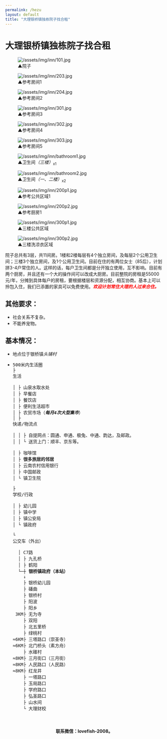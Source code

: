```yaml
---
permalink: /hezu
layout: default
title: "大理银桥镇独栋院子找合租"
---
```


<div class="inn">

<h1>大理银桥镇独栋院子找合租</h1>

<div class="flex-figure">
  <figure class="figure">
    <img src="https://gcore.jsdelivr.net/gh/budaipro/assets/img/inn/101.jpg" alt="/assets/img/inn/101.jpg">
    <figcaption><span class="arrow">▲</span>院子</figcaption>
  </figure>
  <figure class="figure sold">
    <img src="https://gcore.jsdelivr.net/gh/budaipro/assets/img/inn/203.jpg" alt="/assets/img/inn/203.jpg">
    <figcaption><span class="arrow">▲</span>参考房间1</figcaption>
  </figure>
  <figure class="figure sold">
    <img src="https://gcore.jsdelivr.net/gh/budaipro/assets/img/inn/204.jpg" alt="/assets/img/inn/204.jpg">
    <figcaption><span class="arrow">▲</span>参考房间2</figcaption>
  </figure>
  <figure class="figure sold">
    <img src="https://gcore.jsdelivr.net/gh/budaipro/assets/img/inn/301.jpg" alt="/assets/img/inn/301.jpg">
    <figcaption><span class="arrow">▲</span>参考房间3</figcaption>
  </figure>
  <figure class="figure sold">
    <img src="https://gcore.jsdelivr.net/gh/budaipro/assets/img/inn/302.jpg" alt="/assets/img/inn/302.jpg">
    <figcaption><span class="arrow">▲</span>参考房间4</figcaption>
  </figure>
  <figure class="figure sold">
    <img src="https://gcore.jsdelivr.net/gh/budaipro/assets/img/inn/303.jpg" alt="/assets/img/inn/303.jpg">
    <figcaption><span class="arrow">▲</span>参考房间5</figcaption>
  </figure>
  <figure class="figure">
    <img src="https://gcore.jsdelivr.net/gh/budaipro/assets/img/inn/bathroom1.jpg" alt="/assets/img/inn/bathroom1.jpg">
    <figcaption><span class="arrow">▲</span>卫生间<em>（三楼）</em><sub>x1</sub></figcaption>
  </figure>
  <figure class="figure">
    <img src="https://gcore.jsdelivr.net/gh/budaipro/assets/img/inn/bathroom2.jpg" alt="/assets/img/inn/bathroom2.jpg">
    <figcaption><span class="arrow">▲</span>卫生间<em>（一、二楼）</em><sub>x2</sub></figcaption>
  </figure>
  <figure class="figure">
    <img src="https://gcore.jsdelivr.net/gh/budaipro/assets/img/inn/200p1.jpg" alt="/assets/img/inn/200p1.jpg">
    <figcaption><span class="arrow">▲</span>参考公共区域1</figcaption>
  </figure>
  <figure class="figure">
    <img src="https://gcore.jsdelivr.net/gh/budaipro/assets/img/inn/200p2.jpg" alt="/assets/img/inn/200p2.jpg">
    <figcaption><span class="arrow">▲</span>参考厨房1</figcaption>
  </figure>
  <figure class="figure">
    <img src="https://gcore.jsdelivr.net/gh/budaipro/assets/img/inn/300p1.jpg" alt="/assets/img/inn/300p1.jpg">
    <figcaption><span class="arrow">▲</span>三楼公共区域</figcaption>
  </figure>
  <figure class="figure">
    <img src="https://gcore.jsdelivr.net/gh/budaipro/assets/img/inn/300p2.jpg" alt="/assets/img/inn/300p2.jpg">
    <figcaption><span class="arrow">▲</span>三楼洗凉衣区域</figcaption>
  </figure>
</div>

<p>院子总共有3层，共11间房。1楼和2楼每层有4个独立房间，及每层2个公用卫生间；三楼3个独立房间，及1个公用卫生间。目前在住的有两位女士（85后），计划拼3-4户常住的人。这样的话，每户卫生间都是分开独立使用，互不影响。目前有两个厨房，并且还有一个大的操作间可以改成大厨房。目前整院的房租是55000元/年，分摊到具体每户的房租，要根据楼层和资源分配，相互协商。基本上可以拎包入住，我们已添置的家具可以免费使用。<em style="color: red; font-weight: bold;"><strong>欢迎计划常住大理的人过来合住</strong>。</em></p>

<h2>其他要求：</h2>
<ul>
  <li>社会关系不复杂。</li>
  <li>不能养宠物。</li>
</ul>

<h2>基本情况：</h2>
<ul>
  <li>地点位于银桥镇<em>头铺村</em></li>
  <li><pre>500米内生活圈
├ <div class="collapse"><span class="collapse-toggler" data-toggle="collapse">生活</span><div class="collapse-body">
│ ├ 山泉水取水处
│ ├ 早餐店
│ ├ 餐饮店
│ ├ 便利生活超市
│ ├ 农贸市场（<em><strong>每月4次大型集市</strong></em>）
│ ├ <div class="collapse"><span class="collapse-toggler" data-toggle="collapse">快递/物流点</span><div class="collapse-body">
│ │ ├ 自提网点：圆通、申通、极兔、中通、韵达，及邮政。
│ │ └ 送货上门：顺丰、京东等。</div></div>
│ ├ 咖啡馆
│ ├ <b>很多旅居的邻居</b>
│ ├ 云南农村信用银行
│ ├ 中国邮政
│ └ 镇卫生院</div></div>
├ <div class="collapse"><span class="collapse-toggler" data-toggle="collapse">学校/行政</span><div class="collapse-body">
│ ├ 幼儿园
│ ├ 镇中学
│ ├ 镇公安局
│ └ 镇政府</div></div>
└ <div class="collapse"><span class="collapse-toggler" data-toggle="collapse">公交车（外出）</span><div class="collapse-body">
  │ C7路
  │ ├ 九孔桥
  │ ├ 鹤阳
  └─┼ <b>银桥镇政府（本站）</b>
    ↓
    ├ 银桥幼儿园
    ├ 磻曲
    ├ 银桥村
    ├ 阳波
    ├ 阳乡
 3KM├ 无为寺
    ├ 双阳
    ├ 北五里桥
    ├ 绿桃村
≈6KM├ 三塔路口（崇圣寺）
≈6KM├ 北门桥头（素方舟）
    ├ 水碓村
≈8KM├ 三月街口（三月街）
≈8KM├ 人民路口（人民路）
≈8KM├ 红龙井
    ├ 一塔路口
    ├ 玉局路口
    ├ 学府路口
    ├ 弘圣路口
    ├ 山水间
    └ 大理财校</div></div>
  </pre></li>
</ul>

<script>    
  window.addEventListener('load', function() {
    document.querySelectorAll('.collapse')
      .forEach(function(collapse) {
        var toggler = collapse.querySelector('.collapse-toggler');
        var body = collapse.querySelector('.collapse-body');
        
        toggler.onclick = function() {
          toggler.classList.toggle('active');
          body.classList.toggle('active');
        };
      });
  }, false);
</script>
  
<div style="margin: 20px 0; font-weight: bold; text-align: center;">联系微信：lovefish-2008。</div>

</div>
